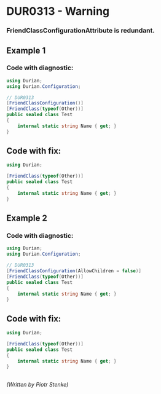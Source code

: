 # DUR0313 - Warning
### FriendClassConfigurationAttribute is redundant.

## Example 1

### Code with diagnostic:
```csharp
using Durian;
using Durian.Configuration;

// DUR0313
[FriendClassConfiguration()]
[FriendClass(typeof(Other))]
public sealed class Test
{
	internal static string Name { get; }
}

```

## Code with fix:

```csharp
using Durian;

[FriendClass(typeof(Other))]
public sealed class Test
{
	internal static string Name { get; }
}

```

## Example 2

### Code with diagnostic:
```csharp
using Durian;
using Durian.Configuration;

// DUR0313
[FriendClassConfiguration(AllowChildren = false)]
[FriendClass(typeof(Other))]
public sealed class Test
{
	internal static string Name { get; }
}

```

## Code with fix:

```csharp
using Durian;

[FriendClass(typeof(Other))]
public sealed class Test
{
	internal static string Name { get; }
}

```

##

*\(Written by Piotr Stenke\)*